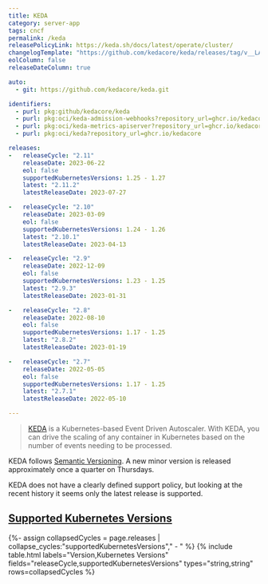 ```yaml
---
title: KEDA
category: server-app
tags: cncf
permalink: /keda
releasePolicyLink: https://keda.sh/docs/latest/operate/cluster/
changelogTemplate: "https://github.com/kedacore/keda/releases/tag/v__LATEST__"
eolColumn: false
releaseDateColumn: true

auto:
  - git: https://github.com/kedacore/keda.git

identifiers:
  - purl: pkg:github/kedacore/keda
  - purl: pkg:oci/keda-admission-webhooks?repository_url=ghcr.io/kedacore
  - purl: pkg:oci/keda-metrics-apiserver?repository_url=ghcr.io/kedacore
  - purl: pkg:oci/keda?repository_url=ghcr.io/kedacore

releases:
-   releaseCycle: "2.11"
    releaseDate: 2023-06-22
    eol: false
    supportedKubernetesVersions: 1.25 - 1.27
    latest: "2.11.2"
    latestReleaseDate: 2023-07-27

-   releaseCycle: "2.10"
    releaseDate: 2023-03-09
    eol: false
    supportedKubernetesVersions: 1.24 - 1.26
    latest: "2.10.1"
    latestReleaseDate: 2023-04-13

-   releaseCycle: "2.9"
    releaseDate: 2022-12-09
    eol: false
    supportedKubernetesVersions: 1.23 - 1.25
    latest: "2.9.3"
    latestReleaseDate: 2023-01-31

-   releaseCycle: "2.8"
    releaseDate: 2022-08-10
    eol: false
    supportedKubernetesVersions: 1.17 - 1.25
    latest: "2.8.2"
    latestReleaseDate: 2023-01-19

-   releaseCycle: "2.7"
    releaseDate: 2022-05-05
    eol: false
    supportedKubernetesVersions: 1.17 - 1.25
    latest: "2.7.1"
    latestReleaseDate: 2022-05-10

---
```


> [KEDA](https://keda.sh/) is a Kubernetes-based Event Driven Autoscaler. With KEDA, you can drive
> the scaling of any container in Kubernetes based on the number of events needing to be processed.

KEDA follows [Semantic Versioning](https://github.com/kedacore/governance/blob/main/RELEASES.md).
A new minor version is released approximately once a quarter on Thursdays.

KEDA does not have a clearly defined support policy, but looking at the recent history it seems only the latest release is supported.
## [Supported Kubernetes Versions](https://keda.sh/docs/latest/operate/cluster/#kubernetes-compatibility)

{%- assign collapsedCycles = page.releases | collapse_cycles:"supportedKubernetesVersions"," - " %}
{% include table.html
labels="Version,Kubernetes Versions"
fields="releaseCycle,supportedKubernetesVersions"
types="string,string"
rows=collapsedCycles %}
